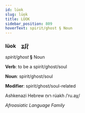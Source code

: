 ```yaml
---
id: lüok
slug: lüok
title: LÜOK
sidebar_position: 809
hoverText: spirit/ghost § Noun
---
```


### lüok&emsp;<span kind="abugida">ʓʄɽ̑</span>

*spirit/ghost* **§** Noun

**Verb**: to be a spirit/ghost/soul

**Noun**: spirit/ghost/soul

**Modifier**: spirit/ghost/soul-related

Ashkenazi Hebrew רוּחַ rúakh /ˈru.aχ/

*Afroasiatic Language Family*